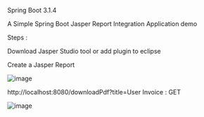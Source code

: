 Spring Boot 3.1.4

A Simple Spring Boot Jasper Report Integration Application demo

Steps :

Download Jasper Studio tool or add plugin to eclipse

Create a Jasper Report

![image](https://github.com/srss-pocs/springboot-jasper-report/assets/145287517/9b802ff6-465e-4c9d-a4b5-0e5330374803)


http://localhost:8080/downloadPdf?title=User Invoice : GET

![image](https://github.com/srss-pocs/springboot-jasper-report/assets/145287517/9961b1c4-39a0-4328-9c01-ddd92a6c988d)








